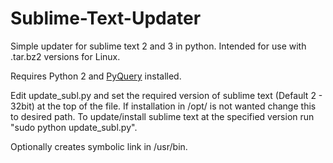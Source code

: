 Sublime-Text-Updater
====================

Simple updater for sublime text 2 and 3 in python. Intended for use with .tar.bz2 versions for Linux.

Requires Python 2 and [PyQuery](https://pypi.python.org/pypi/pyquery) installed.

Edit update_subl.py and set the required version of sublime text (Default 2 - 32bit) at the top of the file. If installation in /opt/ is not wanted change this to desired path.
To update/install sublime text at the specified version run "sudo python update_subl.py".

Optionally creates symbolic link in /usr/bin.
